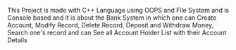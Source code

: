 This Project is made with C++ Language using OOPS and File System and is Console based and it is about the Bank System in which one can Create Account, Modify Record, Delete Record, Deposit and Withdraw Money, Search one's record and can See all Account Holder List with their Account Details
